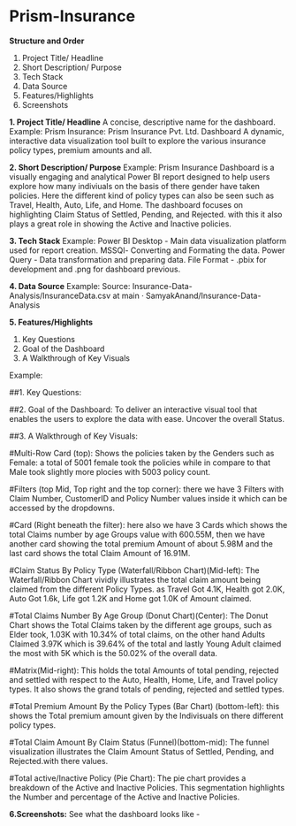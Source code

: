 # Prism-Insurance

**Structure and Order**
1. Project Title/ Headline
2. Short Description/ Purpose
3. Tech Stack
4. Data Source
5. Features/Highlights
6. Screenshots

**1. Project Title/ Headline**
A concise, descriptive name for the dashboard.
Example:
Prism Insurance: Prism Insurance Pvt. Ltd. Dashboard
A dynamic, interactive data visualization tool built to explore the various insurance policy types, premium amounts and all.

**2. Short Description/ Purpose**
Example:
Prism Insurance Dashboard is a visually engaging and analytical Power BI report designed to help users explore how many indiviuals on the basis of there gender have taken policies. Here the different kind of policy types can also be seen such as Travel, Health, Auto, Life, and Home. The dashboard focuses on highlighting Claim Status of Settled, Pending, and Rejected. with this it also plays a great role in showing the Active and Inactive policies.

**3. Tech Stack**
Example:
Power BI Desktop - Main data visualization platform used for report creation.
MSSQl- Converting and Formating the data.
Power Query - Data transformation and preparing data.
File Format - .pbix for development and .png for dashboard previous.

**4. Data Source**
Example: 
Source: Insurance-Data-Analysis/InsuranceData.csv at main · SamyakAnand/Insurance-Data-Analysis


**5. Features/Highlights**
1. Key Questions
2. Goal of the Dashboard
3. A Walkthrough of Key Visuals

Example:

##1. Key Questions:



##2. Goal of the Dashboard:
To deliver an interactive visual tool that enables the users to explore the data with ease. Uncover the overall Status.

##3. A Walkthrough of Key Visuals:

#Multi-Row Card (top): Shows the policies taken by the Genders such as Female: a total of 5001 female took the policies while in compare to that Male took slightly more plocies with 5003 policy count.

#Filters (top Mid, Top right and the top corner): there we have 3 Filters with Claim Number, CustomerID and Policy Number values inside it which can be accessed by the dropdowns.

#Card (Right beneath the filter): here also we have 3 Cards which shows the total Claims number by age Groups value with 600.55M, then we have another card showing the total premium Amount of about 5.98M and the last card shows the total Claim Amount of 16.91M.

#Claim Status By Policy Type (Waterfall/Ribbon Chart)(Mid-left):
The Waterfall/Ribbon Chart vividly illustrates the total claim amount being claimed from the different Policy Types. as Travel Got 4.1K, Health got 2.0K, Auto Got 1.6k, Life got 1.2K and Home got 1.0K of Amount claimed. 

#Total Claims Number By Age Group (Donut Chart)(Center):
The Donut Chart shows the Total Claims taken by the different age groups, such as Elder took, 1.03K with 10.34% of total claims, on the other hand Adults Claimed 3.97K which is 39.64% of the total and lastly Young Adult claimed the most with 5K which is the 50.02% of the overall data.

#Matrix(Mid-right): 
This holds the total Amounts of total pending, rejected and settled with respect to the Auto, Health, Home, Life, and Travel policy types. It also shows the grand totals of pending, rejected and settled types.

#Total Premium Amount By the Policy Types (Bar Chart) (bottom-left): this shows the Total premium amount given by the Indivisuals on there different policy types.

#Total Claim Amount By Claim Status (Funnel)(bottom-mid):
The funnel visualization illustrates the Claim Amount Status of Settled, Pending, and Rejected.with there values. 

#Total active/Inactive Policy (Pie Chart):
The pie chart provides a breakdown of the Active and Inactive Policies. This segmentation highlights the Number and percentage of the Active and Inactive Policies.

**6.Screenshots:**
See what the dashboard looks like -



